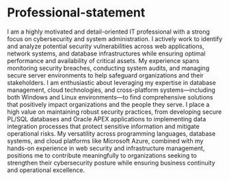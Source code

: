 # Professional-statement
I am a highly motivated and detail-oriented IT professional with a strong focus on cybersecurity and system administration. 
I actively work to identify and analyze potential security vulnerabilities across web applications, network systems, and 
database infrastructures while ensuring optimal performance and availability of critical assets. My experience spans monitoring security breaches, 
conducting system audits, and managing secure server environments to help safeguard organizations and their stakeholders.
I am enthusiastic about leveraging my expertise in database management, cloud technologies, and cross-platform systems—including both 
Windows and Linux environments—to find comprehensive solutions that positively impact organizations and the people they serve. 
I place a high value on maintaining robust security practices, from developing secure PL/SQL databases and Oracle APEX applications to implementing data integration processes that protect sensitive information and mitigate operational risks.
My versatility across programming languages, database systems, and cloud platforms like Microsoft Azure, combined with my hands-on experience 
in web security and infrastructure management, positions me to contribute meaningfully to organizations seeking to strengthen 
their cybersecurity posture while ensuring business continuity and operational excellence.
